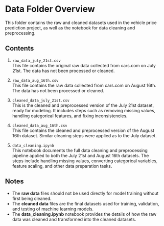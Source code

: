 # Data Folder Overview

This folder contains the raw and cleaned datasets used in the vehicle price prediction project, as well as the notebook for data cleaning and preprocessing.

## Contents

1. `raw_data_july_21st.csv`  
   This file contains the original raw data collected from cars.com on July 21st. The data has not been processed or cleaned.

2. `raw_data_aug_16th.csv`  
   This file contains the raw data collected from cars.com on August 16th. The data has not been processed or cleaned.

3. `cleaned_data_july_21st.csv`  
   This is the cleaned and preprocessed version of the July 21st dataset, ready for modeling. It includes steps such as removing missing values, handling categorical features, and fixing inconsistencies.

4. `cleaned_data_aug_16th.csv`  
   This file contains the cleaned and preprocessed version of the August 16th dataset. Similar cleaning steps were applied as to the July dataset.

5. `data_cleaning.ipynb`  
   This notebook documents the full data cleaning and preprocessing pipeline applied to both the July 21st and August 16th datasets. The steps include handling missing values, converting categorical variables, feature scaling, and other data preparation tasks.

## Notes

- The **raw data** files should not be used directly for model training without first being cleaned.
- The **cleaned data** files are the final datasets used for training, validation, and testing of machine learning models.
- The **data_cleaning.ipynb** notebook provides the details of how the raw data was cleaned and transformed into the cleaned datasets.
